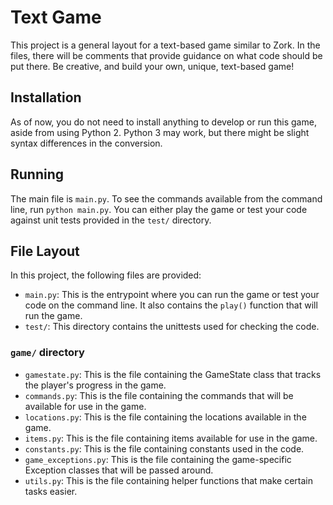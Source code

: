 Text Game
=========

This project is a general layout for a text-based game similar to Zork. In the files, there will be comments that provide guidance on what code should be put there. Be creative, and build your own, unique, text-based game!

Installation
------------

As of now, you do not need to install anything to develop or run this game, aside from using Python 2. Python 3 may work, but there might be slight syntax differences in the conversion.

Running
-------

The main file is `main.py`. To see the commands available from the command line, run `python main.py`. You can either play the game or test your code against unit tests provided in the `test/` directory.

File Layout
-----------

In this project, the following files are provided:

- `main.py`: This is the entrypoint where you can run the game or test your code on the command line. It also contains the `play()` function that will run the game.
- `test/`: This directory contains the unittests used for checking the code.

### `game/` directory

- `gamestate.py`: This is the file containing the GameState class that tracks the player's progress in the game.
- `commands.py`: This is the file containing the commands that will be available for use in the game.
- `locations.py`: This is the file containing the locations available in the game.
- `items.py`: This is the file containing items available for use in the game.
- `constants.py`: This is the file containing constants used in the code.
- `game_exceptions.py`: This is the file containing the game-specific Exception classes that will be passed around.
- `utils.py`: This is the file containing helper functions that make certain tasks easier.
